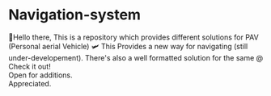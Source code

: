 # Navigation-system
🙋Hello there,
This is a repository which provides different solutions for PAV (Personal aerial Vehicle) 🛩️ This Provides a new way for navigating (still under-developement).
There's also a well formatted solution for the same @ <br>
Check it out!<br>
Open for additions.<br>
Appreciated.
